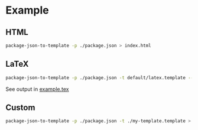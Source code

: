 # Example


## HTML

```bash
package-json-to-template -p ./package.json > index.html
```
## LaTeX

```bash
package-json-to-template -p ./package.json -t default/latex.template --usebrackets > backlog.tex
```

See output in [example.tex](https://github.com/BrunnerLivio/package-json-to-template/blob/master/output/example.tex)

## Custom

```bash
package-json-to-template -p ./package.json -t ./my-template.template > backlog.tex
```